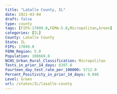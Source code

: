 ```yaml
---
title: "LaSalle County, IL"
date: 2021-03-04
draft: false
type: county
tags: [FIPS:17099.0,FEMA:5.0,Micropolitan,Green]
categories: [IL]
County: LaSalle County
State: IL
FIPS: 17099.0
FEMA_Region: 5.0
Population: 108669.0
NCHS_Urban_Rural_Classification: Micropolitan
Tests_in_prior_14_days: 6207.0
Fourteen_day_test_rate_per_100000: 5712.0
Percent_Positivity_in_prior_14_days: 0.046
Level: Green
url: /states/IL/lasalle-county
---
```



